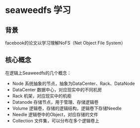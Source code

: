 # seaweedfs 学习

## 背景

facebook的论文以学习理解NoFS（Net Object File System）

## 核心概念
在逻辑上Seaweedfs的几个概念：

* Node 系统抽象的节点，抽象为DataCenter、Rack、DataNode
* DataCenter 数据中心，对应现实中的不同机房
* Rack 机架，对应现实中的机柜
* Datanode 存储节点，用于管理、存储逻辑卷
* Volume 逻辑卷，存储的逻辑结构，逻辑卷下存储Needle
* Needle 逻辑卷中的Object，对应存储的文件
* Collection 文件集，可以分布在多个逻辑卷上
